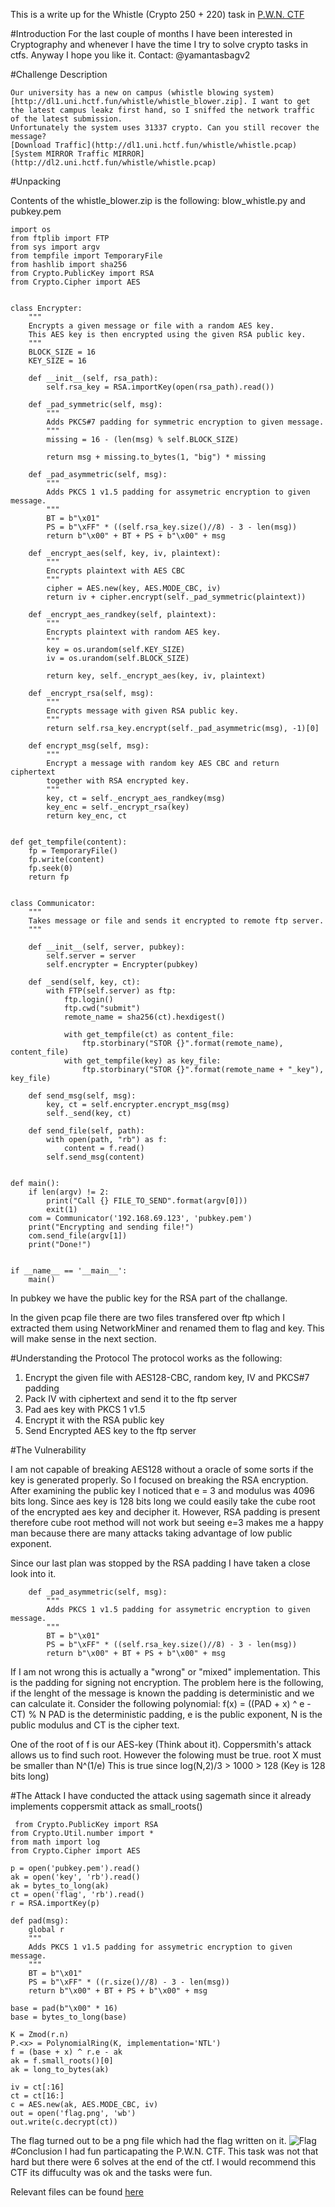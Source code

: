 This is a write up for the Whistle (Crypto 250 + 220) task in [P.W.N. CTF](https://uni.hctf.fun)

#Introduction
For the last couple of months I have been interested in Cryptography and whenever I have the time I try to solve crypto tasks in ctfs. Anyway I hope you like it.
Contact: @yamantasbagv2

#Challenge Description
```
Our university has a new on campus (whistle blowing system)[http://dl1.uni.hctf.fun/whistle/whistle_blower.zip]. I want to get the latest campus leakz first hand, so I sniffed the network traffic of the latest submission. 
Unfortunately the system uses 31337 crypto. Can you still recover the message? 
[Download Traffic](http://dl1.uni.hctf.fun/whistle/whistle.pcap)
[System MIRROR Traffic MIRROR](http://dl2.uni.hctf.fun/whistle/whistle.pcap)
```

#Unpacking

Contents of the whistle_blower.zip is the following: blow_whistle.py and pubkey.pem
```
import os
from ftplib import FTP
from sys import argv
from tempfile import TemporaryFile
from hashlib import sha256
from Crypto.PublicKey import RSA
from Crypto.Cipher import AES


class Encrypter:
    """
    Encrypts a given message or file with a random AES key.
    This AES key is then encrypted using the given RSA public key.
    """
    BLOCK_SIZE = 16
    KEY_SIZE = 16

    def __init__(self, rsa_path):
        self.rsa_key = RSA.importKey(open(rsa_path).read())

    def _pad_symmetric(self, msg):
        """
        Adds PKCS#7 padding for symmetric encryption to given message.
        """
        missing = 16 - (len(msg) % self.BLOCK_SIZE)

        return msg + missing.to_bytes(1, "big") * missing

    def _pad_asymmetric(self, msg):
        """
        Adds PKCS 1 v1.5 padding for assymetric encryption to given message.
        """
        BT = b"\x01"
        PS = b"\xFF" * ((self.rsa_key.size()//8) - 3 - len(msg))
        return b"\x00" + BT + PS + b"\x00" + msg

    def _encrypt_aes(self, key, iv, plaintext):
        """
        Encrypts plaintext with AES CBC
        """
        cipher = AES.new(key, AES.MODE_CBC, iv)
        return iv + cipher.encrypt(self._pad_symmetric(plaintext))

    def _encrypt_aes_randkey(self, plaintext):
        """
        Encrypts plaintext with random AES key.
        """
        key = os.urandom(self.KEY_SIZE)
        iv = os.urandom(self.BLOCK_SIZE)

        return key, self._encrypt_aes(key, iv, plaintext)

    def _encrypt_rsa(self, msg):
        """
        Encrypts message with given RSA public key.
        """
        return self.rsa_key.encrypt(self._pad_asymmetric(msg), -1)[0]

    def encrypt_msg(self, msg):
        """
        Encrypt a message with random key AES CBC and return ciphertext
        together with RSA encrypted key.
        """
        key, ct = self._encrypt_aes_randkey(msg)
        key_enc = self._encrypt_rsa(key)
        return key_enc, ct


def get_tempfile(content):
    fp = TemporaryFile()
    fp.write(content)
    fp.seek(0)
    return fp


class Communicator:
    """
    Takes message or file and sends it encrypted to remote ftp server.
    """

    def __init__(self, server, pubkey):
        self.server = server
        self.encrypter = Encrypter(pubkey)

    def _send(self, key, ct):
        with FTP(self.server) as ftp:
            ftp.login()
            ftp.cwd("submit")
            remote_name = sha256(ct).hexdigest()

            with get_tempfile(ct) as content_file:
                ftp.storbinary("STOR {}".format(remote_name), content_file)
            with get_tempfile(key) as key_file:
                ftp.storbinary("STOR {}".format(remote_name + "_key"), key_file)

    def send_msg(self, msg):
        key, ct = self.encrypter.encrypt_msg(msg)
        self._send(key, ct)

    def send_file(self, path):
        with open(path, "rb") as f:
            content = f.read()
        self.send_msg(content)


def main():
    if len(argv) != 2:
        print("Call {} FILE_TO_SEND".format(argv[0]))
        exit(1)
    com = Communicator('192.168.69.123', 'pubkey.pem')
    print("Encrypting and sending file!")
    com.send_file(argv[1])
    print("Done!")


if __name__ == '__main__':
    main()
```

In pubkey we have the public key for the RSA part of the challange.

In the given pcap file there are two files transfered over ftp which I extracted them using NetworkMiner and renamed them to flag and key. This will make sense in the next section.

#Understanding the Protocol
The protocol works as the following:

1. Encrypt the given file with AES128-CBC, random key, IV and PKCS#7 padding
2. Pack IV with ciphertext and send it to the ftp server
3. Pad aes key with PKCS 1 v1.5
4. Encrypt it with the RSA public key
5. Send Encrypted AES key to the ftp server

#The Vulnerability

I am not capable of breaking AES128 without a oracle of some sorts if the key is generated properly. So I focused on breaking the RSA encryption. After examining the public key I noticed that e = 3 and modulus was 4096 bits long. Since aes key is 128 bits long we could easily take the cube root of the encrypted aes key and decipher it. However, RSA padding is present therefore cube root method will not work but seeing e=3 makes me a happy man because there are many attacks taking advantage of low public exponent.

Since our last plan was stopped by the RSA padding I have taken a close look into it.
```
    def _pad_asymmetric(self, msg):
        """
        Adds PKCS 1 v1.5 padding for assymetric encryption to given message.
        """
        BT = b"\x01"
        PS = b"\xFF" * ((self.rsa_key.size()//8) - 3 - len(msg))
        return b"\x00" + BT + PS + b"\x00" + msg
```

If I am not wrong this is actually a "wrong" or "mixed" implementation. This is the padding for signing not encryption. The problem here is the following, if the lenght of the message is known the padding is deterministic and we can calculate it. Consider the following polynomial:
f(x) = ((PAD + x) ^ e - CT) % N
PAD is the deterministic padding, e is the public exponent, N is the public modulus and CT is the cipher text.

One of the root of f is our AES-key (Think about it). Coppersmith's attack allows us to find such root. However the folowing must be true.
root X must be smaller than N^(1/e)
This is true since log(N,2)/3 > 1000 > 128 (Key is 128 bits long)

#The Attack
I have conducted the attack using sagemath since it already implements coppersmit attack as small_roots()

```
 from Crypto.PublicKey import RSA
from Crypto.Util.number import *
from math import log
from Crypto.Cipher import AES

p = open('pubkey.pem').read()
ak = open('key', 'rb').read()
ak = bytes_to_long(ak)
ct = open('flag', 'rb').read()
r = RSA.importKey(p)

def pad(msg):
    global r
    """
    Adds PKCS 1 v1.5 padding for assymetric encryption to given message.
    """
    BT = b"\x01"
    PS = b"\xFF" * ((r.size()//8) - 3 - len(msg))
    return b"\x00" + BT + PS + b"\x00" + msg

base = pad(b"\x00" * 16)
base = bytes_to_long(base)

K = Zmod(r.n)
P.<x> = PolynomialRing(K, implementation='NTL')
f = (base + x) ^ r.e - ak
ak = f.small_roots()[0]
ak = long_to_bytes(ak)

iv = ct[:16]
ct = ct[16:]
c = AES.new(ak, AES.MODE_CBC, iv)
out = open('flag.png', 'wb')
out.write(c.decrypt(ct))

```
The flag turned out to be a png file which had the flag written on it.
![Flag](https://raw.githubusercontent.com/yytasbag/walkthroughs/master/P.W.N.%20CTF/whistle/flag.png)
#Conclusion
I had fun particapating the P.W.N. CTF. This task was not that hard but there were 6 solves at the end of the ctf. I would recommend this CTF its diffuculty was ok and the tasks were fun.

Relevant files can be found [here](https://github.com/yytasbag/walkthroughs/tree/master/P.W.N.%20CTF/whistle)